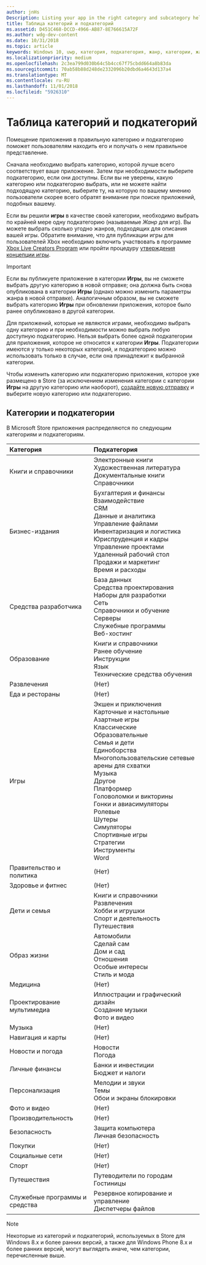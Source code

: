 ```yaml
---
author: jnHs
Description: Listing your app in the right category and subcategory helps customers find your app and understand more about it.
title: Таблица категорий и подкатегорий
ms.assetid: D451C468-DCCD-4966-AB87-8E766615A72F
ms.author: wdg-dev-content
ms.date: 10/31/2018
ms.topic: article
keywords: Windows 10, uwp, категория, подкатегория, жанр, категории, жанры
ms.localizationpriority: medium
ms.openlocfilehash: 2c3ea799d030b64c5b4cc67f75cbdd664a8b83da
ms.sourcegitcommit: 70ab58b88d248de2332096b20dbd6a4643d137a4
ms.translationtype: MT
ms.contentlocale: ru-RU
ms.lasthandoff: 11/01/2018
ms.locfileid: "5926310"
---
```

# <a name="category-and-subcategory-table"></a>Таблица категорий и подкатегорий


Помещение приложения в правильную категорию и подкатегорию поможет пользователям находить его и получать о нем правильное представление.

Сначала необходимо выбрать категорию, которой лучше всего соответствует ваше приложение. Затем при необходимости выберите подкатегорию, если они доступны. Если вы не уверены, какую категорию или подкатегорию выбрать, или не можете найти подходящую категорию, выберите ту, на которую по вашему мнению пользователи скорее всего обратят внимание при поиске приложений, подобных вашему.

Если вы решили **игры** в качестве своей категории, необходимо выбрать по крайней мере одну подкатегорию (называемые *Жанр* для игр). Вы можете выбрать сколько угодно жанров, подходящих для описания вашей игры. Обратите внимание, что для публикации игры для пользователей Xbox необходимо включить участвовать в программе [Xbox Live Creators Program](../xbox-live/get-started-with-creators/get-started-with-xbox-live-creators.md) или пройти процедуру [утверждения концепции игры](../gaming/concept-approval.md). 

> [!IMPORTANT] 
> Если вы публикуете приложение в категории **Игры**, вы не сможете выбрать другую категорию в новой отправке; она должна быть снова опубликована в категории **Игры** (однако можно изменить параметры жанра в новой отправке). Аналогичным образом, вы не сможете выбрать категорию **Игры** при обновлении приложения, которое было ранее опубликовано в другой категории.

Для приложений, которые не являются играми, необходимо выбрать одну категорию и при необходимости можно выбрать любую доступную подкатегорию. Нельзя выбрать более одной подкатегории для приложения, которое не относится к категории **Игры**. Подкатегории имеются у только некоторых категорий, и подкатегорию можно использовать только в случае, если она принадлежит к выбранной категории.

Чтобы изменить категорию или подкатегорию приложения, которое уже размещено в Store (за исключением изменения категории с категории **Игры** на другую категорию или наоборот), [создайте новую отправку](app-submissions.md) и выберите новую категорию или подкатегорию.

## <a name="categories-and-subcategories"></a>Категории и подкатегории

В Microsoft Store приложения распределяются по следующим категориям и подкатегориям.

<table>
    <thead>
    <tr class="header">
    <th align="left">Категория</th>
    <th align="left">Подкатегория</th>
    </tr>
    </thead>
    <tbody>
<tr>
    <td>Книги и справочники</td>
    <td>Электронные книги <br> Художественная литература <br> Документальные книги <br> Справочники</td>
  </tr>
  <tr>
    <td>Бизнес-издания</td>
    <td>Бухгалтерия и финансы <br> Взаимодействие <br> CRM <br> Данные и аналитика <br> Управление файлами <br> Инвентаризация и логистика <br> Юриспруденция и кадры <br> Управление проектами <br> Удаленный рабочий стол <br> Продажи и маркетинг <br> Время и расходы</td>
  </tr>
  <tr>
    <td>Средства разработчика</td>
    <td>База данных <br> Средства проектирования <br> Наборы для разработки <br> Сеть <br> Справочники и обучение <br> Серверы <br> Служебные программы <br> Веб-хостинг</td>
  </tr>
  <tr>
    <td>Образование</td>
    <td>Книги и справочники <br> Ранее обучение <br> Инструкции <br> Язык <br> Технические средства обучения</td>
  </tr>
  <tr>
    <td>Развлечения</td>
    <td>(Нет)</td>
  </tr>
  <tr>
    <td>Еда и рестораны</td>
    <td>(Нет)</td>
  </tr>
  <tr>
    <td>Игры</td>
    <td>Экшен и приключения <br> Карточные и настольные <br> Азартные игры <br> Классические <br> Образовательные <br> Семья и дети <br> Единоборства <br> Многопользовательские сетевые арены для схватки <br> Музыка <br> Другое <br> Платформер <br> Головоломки и викторины <br> Гонки и авиасимуляторы <br> Ролевые <br> Шутеры <br> Симуляторы <br> Спортивные игры <br> Стратегии <br> Инструменты <br> Word</td>
  </tr>
  <tr>
    <td>Правительство и политика</td>
    <td>(Нет)</td>
  </tr>
  <tr>
    <td>Здоровье и фитнес</td>
    <td>(Нет)</td>
  </tr>
  <tr>
    <td>Дети и семья</td>
    <td>Книги и справочники <br> Развлечения <br> Хобби и игрушки <br> Спорт и деятельность <br> Путешествия</td>
  </tr>
  <tr>
    <td>Образ жизни</td>
    <td>Автомобили <br> Сделай сам <br> Дом и сад <br> Отношения <br> Особые интересы <br> Стиль и мода</td>
  </tr>
  <tr>
    <td>Медицина</td>
    <td>(Нет)</td>
  </tr>
  <tr>
    <td>Проектирование мультимедиа</td>
    <td>Иллюстрации и графический дизайн <br> Создание музыки <br> Фото и видео</td>
  </tr>
  <tr>
    <td>Музыка</td>
    <td>(Нет)</td>
  </tr>
  <tr>
    <td>Навигация и карты</td>
    <td>(Нет)</td>
  </tr>
  <tr>
    <td>Новости и погода</td>
    <td>Новости <br> Погода</td>
  </tr>
  <tr>
    <td>Личные финансы</td>
    <td>Банки и инвестиции <br> Бюджет и налоги</td>
  </tr>
  <tr>
    <td>Персонализация</td>
    <td>Мелодии и звуки <br> Темы <br> Обои и экраны блокировки</td>
  </tr>
  <tr>
    <td>Фото и видео</td>
    <td>(Нет)</td>
  </tr>
  <tr>
    <td>Производительность</td>
    <td>(Нет)</td>
  </tr>
  <tr>
    <td>Безопасность</td>
    <td>Защита компьютера <br> Личная безопасность</td>
  </tr>
  <tr>
    <td>Покупки</td>
    <td>(Нет)</td>
  </tr>
  <tr>
    <td>Социальные сети</td>
    <td>(Нет)</td>
  </tr>
  <tr>
    <td>Спорт</td>
    <td>(Нет)</td>
  </tr>
  <tr>
    <td>Путешествия</td>
    <td>Путеводители по городам <br>Гостиницы</td>
  </tr>
  <tr>
    <td>Служебные программы и средства</td>
    <td>Резервное копирование и управление <br> Диспетчеры файлов</td>
  </tr>
</tbody>
</table>

> [!NOTE] 
> Некоторые из категорий и подкатегорий, используемых в Store для Windows 8.х и более ранних версий, а также для Windows Phone 8.x и более ранних версий, могут выглядеть иначе, чем категории, перечисленные выше. 

